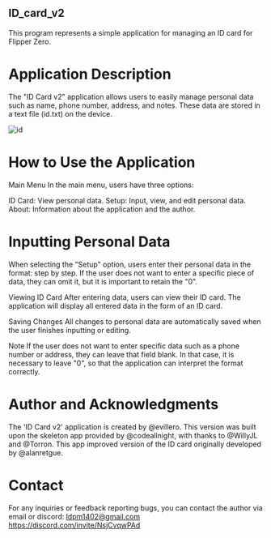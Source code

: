 ## ID_card_v2
This program represents a simple application for managing an ID card for Flipper Zero.


# Application Description
The "ID Card v2" application allows users to easily manage personal data such as name, phone number, address, and notes. These data are stored in a text file (id.txt) on the device.

![id](https://github.com/evillero/ID_card_v2/blob/main/docs/03.png)

# How to Use the Application
Main Menu
In the main menu, users have three options:

ID Card: View personal data.
Setup: Input, view, and edit personal data.
About: Information about the application and the author.

# Inputting Personal Data
When selecting the "Setup" option, users enter their personal data in the format: step by step. If the user does not want to enter a specific piece of data, they can omit it, but it is important to retain the "0".

Viewing ID Card
After entering data, users can view their ID card. The application will display all entered data in the form of an ID card.

Saving Changes
All changes to personal data are automatically saved when the user finishes inputting or editing.

Note
If the user does not want to enter specific data such as a phone number or address, they can leave that field blank. In that case, it is necessary to leave "0", so that the application can interpret the format correctly.

# Author and Acknowledgments
The 'ID Card v2' application is created by @evillero. This version was built upon the skeleton app provided by @codeallnight, with thanks to @WillyJL and @Torron.
This app improved version of the ID card originally developed by @alanretgue.

# Contact
For any inquiries or feedback reporting bugs, you can contact the author via email or discord: ldpm1402@gmail.com https://discord.com/invite/NsjCvqwPAd


